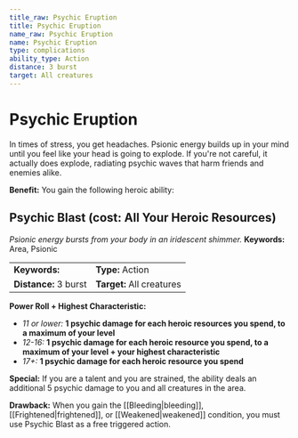 ```yaml
---
title_raw: Psychic Eruption
title: Psychic Eruption
name_raw: Psychic Eruption
name: Psychic Eruption
type: complications
ability_type: Action
distance: 3 burst
target: All creatures
---
```


# Psychic Eruption

In times of stress, you get headaches. Psionic energy builds up in your mind until you feel like your head is going to explode. If you're not careful, it actually does explode, radiating psychic waves that harm friends and enemies alike.

**Benefit:** You gain the following heroic ability:

## Psychic Blast (cost: All Your Heroic Resources)

*Psionic energy bursts from your body in an iridescent shimmer.* **Keywords:** Area, Psionic

|                       |                           |
| :-------------------- | :------------------------ |
| **Keywords:**         | **Type:** Action          |
| **Distance:** 3 burst | **Target:** All creatures |

**Power Roll + Highest Characteristic:**

- *11 or lower:* **1 psychic damage for each heroic resources you spend, to a maximum of your level**
- *12-16:* **1 psychic damage for each heroic resource you spend, to a maximum of your level + your highest characteristic**
- *17+:* **1 psychic damage for each heroic resource you spend**

**Special:** If you are a talent and you are strained, the ability deals an additional 5 psychic damage to you and all creatures in the area.

**Drawback:** When you gain the [[Bleeding|bleeding]], [[Frightened|frightened]], or [[Weakened|weakened]] condition, you must use Psychic Blast as a free triggered action.
